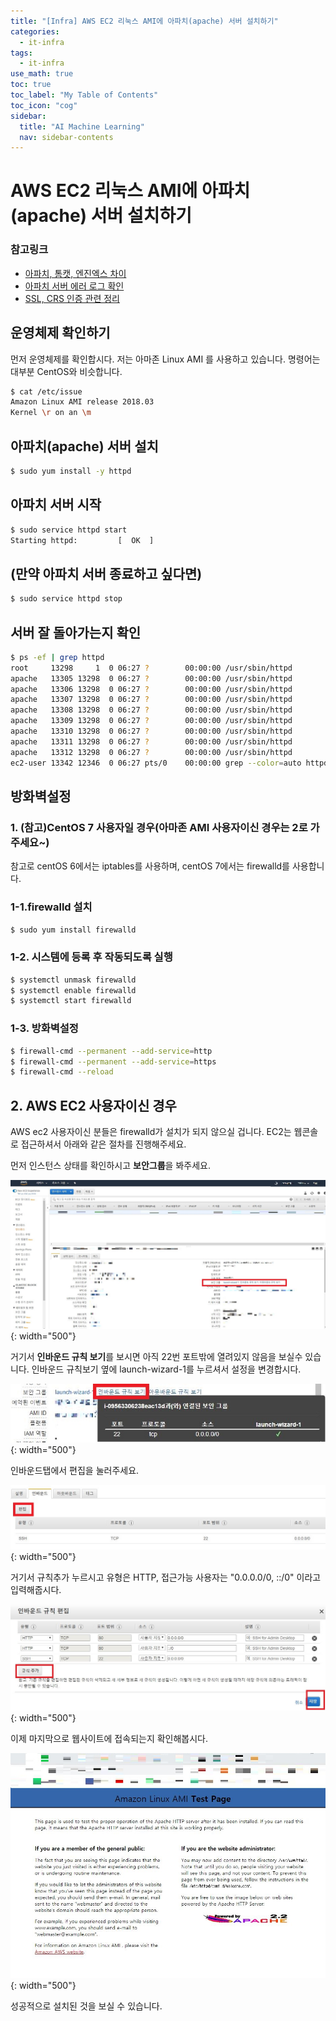 ```yaml
---
title: "[Infra] AWS EC2 리눅스 AMI에 아파치(apache) 서버 설치하기" 
categories:
  - it-infra
tags:
  - it-infra
use_math: true
toc: true
toc_label: "My Table of Contents"
toc_icon: "cog"
sidebar:
  title: "AI Machine Learning"
  nav: sidebar-contents
---
```


# AWS EC2 리눅스 AMI에 아파치(apache) 서버 설치하기

### 참고링크
* [아파치, 톰캣, 엔진엑스 차이](https://losskatsu.github.io/it-infra/webserver/)
* [아파치 서버 에러 로그 확인](https://losskatsu.github.io/it-infra/apache-error-log/)
* [SSL, CRS 인증 관련 정리](https://losskatsu.github.io/it-infra/ssl-auth/)


## 운영체제 확인하기

먼저 운영체제를 확인합시다. 저는 아마존 Linux AMI 를 사용하고 있습니다. 
명령어는 대부분 CentOS와 비슷합니다. 

```bash
$ cat /etc/issue
Amazon Linux AMI release 2018.03
Kernel \r on an \m
```

## 아파치(apache) 서버 설치

```bash
$ sudo yum install -y httpd
```


## 아파치 서버 시작

```bash 
$ sudo service httpd start
Starting httpd:         [  OK  ]
```

## (만약 아파치 서버 종료하고 싶다면)
```bash
$ sudo service httpd stop
```

## 서버 잘 돌아가는지 확인

```bash
$ ps -ef | grep httpd
root     13298     1  0 06:27 ?        00:00:00 /usr/sbin/httpd
apache   13305 13298  0 06:27 ?        00:00:00 /usr/sbin/httpd
apache   13306 13298  0 06:27 ?        00:00:00 /usr/sbin/httpd
apache   13307 13298  0 06:27 ?        00:00:00 /usr/sbin/httpd
apache   13308 13298  0 06:27 ?        00:00:00 /usr/sbin/httpd
apache   13309 13298  0 06:27 ?        00:00:00 /usr/sbin/httpd
apache   13310 13298  0 06:27 ?        00:00:00 /usr/sbin/httpd
apache   13311 13298  0 06:27 ?        00:00:00 /usr/sbin/httpd
apache   13312 13298  0 06:27 ?        00:00:00 /usr/sbin/httpd
ec2-user 13342 12346  0 06:27 pts/0    00:00:00 grep --color=auto httpd

```

## 방화벽설정

### 1. (참고)CentOS 7 사용자일 경우(아마존 AMI 사용자이신 경우는 2로 가주세요~)

참고로 centOS 6에서는 iptables를 사용하며, centOS 7에서는 firewalld를 사용합니다. 

### 1-1.firewalld 설치

```bash
$ sudo yum install firewalld
```

### 1-2. 시스템에 등록 후 작동되도록 실행

```bash
$ systemctl unmask firewalld
$ systemctl enable firewalld
$ systemctl start firewalld
```

### 1-3. 방화벽설정

```bash
$ firewall-cmd --permanent --add-service=http
$ firewall-cmd --permanent --add-service=https
$ firewall-cmd --reload
```

## 2. AWS EC2 사용자이신 경우

AWS ec2 사용자이신 분들은 firewalld가 설치가 되지 않으실 겁니다. 
EC2는 웹콘솔로 접근하셔서 아래와 같은 절차를 진행해주세요. 

먼저 인스턴스 상태를 확인하시고 **보안그룹**을 봐주세요. 

![figure01](/assets/images/infra/aws_server/001.JPG){: width="500"}

거기서 **인바운드 규칙 보기**를 보시면 아직 22번 포트밖에 열려있지 않음을 보실수 있습니다. 
인바운드 규칙보기 옆에 launch-wizard-1를 누르셔서 설정을 변경합시다. 

![figure01](/assets/images/infra/aws_server/002.JPG){: width="500"}

인바운드탭에서 편집을 눌러주세요. 

![figure01](/assets/images/infra/aws_server/003.JPG){: width="500"}

거기서 규칙추가 누르시고 유형은 HTTP, 접근가능 사용자는 "0.0.0.0/0, ::/0" 이라고 입력해줍시다.

![figure01](/assets/images/infra/aws_server/004.JPG){: width="500"}

이제 마지막으로 웹사이트에 접속되는지 확인해봅시다. 

![figure01](/assets/images/infra/aws_server/010.jpg){: width="500"}

성공적으로 설치된 것을 보실 수 있습니다.
